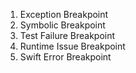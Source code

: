 
1. Exception Breakpoint
2. Symbolic Breakpoint
3. Test Failure Breakpoint
4. Runtime Issue Breakpoint
5. Swift Error Breakpoint

